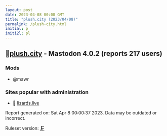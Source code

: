 ```yaml
---
layout: post
date: 2023-04-08 00:00 GMT
title: "plush.city (2023/04/08)"
permalink: /plush-city.html
initial: p
initi2l: pl
---
```


## 🐘[plush.city](https://plush.city) - Mastodon 4.0.2 (reports 217 users)

### Mods
 * @mawr

### Sites popular with administration

* 🦝 [lizards.live](/lizards-live.html)

Report generated on: Sat Apr  8 00:00:37 2023. Data may be outdated or incorrect.

Ruleset version: [🗜](/version-clamp)
